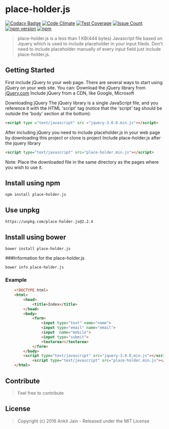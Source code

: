 

# place-holder.js

[![Codacy Badge](https://api.codacy.com/project/badge/Grade/02621d4f9368486e99157258f89f44fa)](https://www.codacy.com/app/ankitjain28may77/placeholder-js?utm_source=github.com&amp;utm_medium=referral&amp;utm_content=ankitjain28may/place-holder.js&amp;utm_campaign=Badge_Grade)
[![Code Climate](https://codeclimate.com/github/ankitjain28may/place-holder.js/badges/gpa.svg)](https://codeclimate.com/github/ankitjain28may/place-holder.js)
[![Test Coverage](https://codeclimate.com/github/ankitjain28may/place-holder.js/badges/coverage.svg)](https://codeclimate.com/github/ankitjain28may/place-holder.js/coverage)
[![Issue Count](https://codeclimate.com/github/ankitjain28may/place-holder.js/badges/issue_count.svg)](https://codeclimate.com/github/ankitjain28may/place-holder.js)
[![npm version](https://badge.fury.io/js/place-holder.js.png)](https://badge.fury.io/js/place-holder.js)
[![npm](https://img.shields.io/npm/dt/place-holder.js.svg)](https://www.npmjs.com/package/place-holder.js)


>place-holder.js is a less than 1 KB(444 bytes) Javascript file based on Jquery which is used to include placeholder in your input fileds. Don't need to include placeholder manually of every input field just include place-holder.js.

## Getting Started

First include jQuery to your web page.
There are several ways to start using jQuery on your web site. You can:
Download the jQuery library from <a href="http://www.jQuery.com">jQuery.com</a>
Include jQuery from a CDN, like Google, Microsoft

Downloading jQuery
The jQuery library is a single JavaScript file, and you reference it with the HTML 'script' tag (notice that the 'script' tag should be outside the 'body' section at the bottom):

```html
<script type ="text/javascript" src ="jquery-3.0.0.min.js"></script>
```

After including jQuery you need to include placeholder.js in your web page by downloading this project or clone is project
Include place-holder.js after the jquery library

```html
<script type="text/javascript" src="place-holder.min.js"></script>
```

Note: Place the downloaded file in the same directory as the pages where you wish to use it.


## Install using npm

```shell
npm install place-holder.js
```


## Use unpkg

```
https://unpkg.com/place-holder.js@2.2.4
```

## Install using bower

```shell
bower install place-holder.js
```

###Information for the place-holder.js

```shell
bower info place-holder.js
```

### Example

```html
	<!DOCTYPE html>
	<html>
		<head>
			<title>Index</title>
		</head>
		<body>
			<form>
				<input type="text" name="name">
				<input type="email" name="email">
				<input  name="mobile">
				<input type="submit">
				<textarea></textarea>
			</form>
		</body>
		<script type="text/javascript" src="jquery-3.0.0.min.js"></script>
			<script type="text/javascript" src="place-holder.min.js"></script>
	</html>
```
## Contribute

>Feel free to contribute

## License

>Copyright (c) 2016 Ankit Jain - Released under the MIT License
